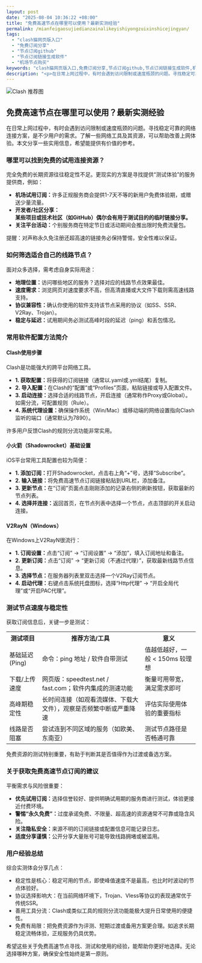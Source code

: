 ```yaml
---
layout: post
date: "2025-08-04 10:36:22 +08:00"
title: "免费高速节点在哪里可以使用？最新实测经验"
permalink: /mianfeigaosujiedianzainalikeyishiyongzuixinshicejingyan/
tags:
  - "clash猫网页版入口"
  - "免费订阅分享"
  - "节点订阅github"
  - "节点订阅链接生成软件"
  - "机场节点购买"
keywords: "clash猫网页版入口,免费订阅分享,节点订阅github,节点订阅链接生成软件,机场节点购买"
description: "<p>在日常上网过程中，有时会遇到访问限制或速度瓶颈的问题。寻找稳定可靠的网络连接方案，是不少用户的需求。了解一些网络工具及其资源，可以帮助改善上网体验。本文分享一些实用信息，希望能提供有价值的参考。</p>"
---
```


![Clash 推荐图](https://clashjd.github.io/assets/img/付费小火箭机场推荐.png)

## 免费高速节点在哪里可以使用？最新实测经验

<p>在日常上网过程中，有时会遇到访问限制或速度瓶颈的问题。寻找稳定可靠的网络连接方案，是不少用户的需求。了解一些网络工具及其资源，可以帮助改善上网体验。本文分享一些实用信息，希望能提供有价值的参考。</p>
<h3>哪里可以找到免费的试用连接资源？</h3>
<p>完全免费的长期资源往往稳定性不足。更现实的方案是寻找提供“测试体验”的服务提供商，例如：</p>
<ul>
<li><strong>机场试用订阅：</strong>许多正规服务商会提供1-7天不等的新用户免费体验期，或赠送少量流量。</li>
<li><strong>开发者/社区分享：</li>某些项目或技术社区（如GitHub）偶尔会有用于测试目的的临时链接分享。</strong>
<li><strong>关注平台活动：</strong>个别服务商在特定节日或活动期间会推出限时免费流量包。</li>
</ul>
<p>提醒：对声称永久免注册还超高速的链接务必保持警惕，安全性难以保证。</p>
<h3>如何筛选适合自己的线路节点？</h3>
<p>面对众多选择，需考虑自身实际用途：</p>
<ul>
<li><strong>地理位置：</strong>访问哪些地区的服务？选择对应的线路节点效果最佳。</li>
<li><strong>速度需求：</strong>浏览网页对速度要求不高，但高清直播或大文件下载则需高速线路支持。</li>
<li><strong>协议兼容性：</strong>确认你使用的软件支持该节点采用的协议（如SS、SSR、V2Ray、Trojan）。</li>
<li><strong>稳定与延迟：</strong>试用期间务必测试高峰时段的延迟（ping）和丢包情况。</li>
</ul>
<h3>常用软件配置方法简介</h3>
<h4>Clash使用步骤</h4>
<p>Clash是功能强大的跨平台网络工具。</p>
<ul>
<li><b>1. 获取配置：</b>将获得的订阅链接（通常以.yaml或.yml结尾）复制。</li>
<li><b>2. 导入配置：</b>在Clash的“配置”或“Profiles”页面，粘贴链接或导入配置文件。</li>
<li><b>3. 启动连接：</b>选择合适的线路节点，开启连接（通常称作Proxy或Global）。如需分流，可配置规则（Rule）。</li>
<li><b>4. 系统代理设置：</b>确保操作系统（Win/Mac）或移动端的网络设置指向Clash监听的端口（通常默认为7890）。</li>
</ul>
<p>许多用户反馈Clash的规则分流功能非常实用。</p>
<h4>小火箭（Shadowrocket）基础设置</h4>
<p>iOS平台常用工具配置也较为简便：</p>
<ul>
<li><b>1. 添加订阅：</b>打开Shadowrocket，点击右上角“+”号，选择“Subscribe”。</li>
<li><b>2. 输入链接：</b>将免费高速节点订阅链接粘贴到URL栏，添加备注。</li>
<li><b>3. 更新节点：</b>在“订阅”页面点击刚刚添加的记录右侧的刷新按钮，获取最新的节点列表。</li>
<li><b>4. 选择并连接：</b>返回首页，在节点列表中选择一个节点，点击顶部的开关启动连接。</li>
</ul>
<h4>V2RayN（Windows）</h4>
<p>在Windows上V2RayN很流行：</p>
<ul>
<li><b>1. 订阅设置：</b>点击“订阅” -> “订阅设置” -> “添加”，填入订阅地址和备注。</li>
<li><b>2. 更新订阅：</b>点击“订阅” -> “更新订阅（不通过代理）”，获取最新线路节点信息。</li>
<li><b>3. 选择节点：</b>在服务器列表里双击选择一个V2Ray订阅节点。</li>
<li><b>4. 启动代理：</b>右键点击系统托盘图标，选择“Http代理” -> “开启全局代理”或“开启PAC代理”。</li>
</ul>
<h3>测试节点速度与稳定性</h3>
<p>获取订阅信息后，关键一步是测试：</p>
<table>
<tr>
<th>测试项目</th>
<th>推荐方法/工具</th>
<th>意义</th>
</tr>
<tr>
<td>基础延迟 (Ping)</td>
<td>命令：ping 地址 / 软件自带测试</td>
<td>值越低越好，一般 &lt; 150ms 较理想</td>
</tr>
<tr>
<td>下载/上传速度</td>
<td>网页版：speedtest.net / fast.com；软件内集成的测速功能</td>
<td>衡量可用带宽，满足需求即可</td>
</tr>
<tr>
<td>高峰期稳定性</td>
<td>长时间连接（如观看流媒体、下载大文件），观察是否频繁中断或严重降速</td>
<td>评估实际使用体验的重要指标</td>
</tr>
<tr>
<td>线路是否阻塞</td>
<td>尝试连到不同区域的服务（如欧美、东南亚）</td>
<td>测试节点路径是否畅通可靠</td>
</tr>
</table>
<p>免费资源的测试特别重要，有助于判断其是否值得作为过渡或备选方案。</p>
<h3>关于获取免费高速节点订阅的建议</h3>
<p>平衡需求与风险很重要：</p>
<ul>
<li><b>优先试用订阅：</b>选择信誉较好、提供明确试用期的服务商进行测试，体验更接近付费环境。</li>
<li><b>警惕“永久免费”：</b>过度承诺免费、不限量、超高速的资源通常不可靠或隐含风险。</li>
<li><b>关注隐私安全：</b>来源不明的订阅链接或配置信息可能记录日志。</li>
<li><b>适度分享谨慎：</b>公开分享大量账号可能导致线路拥堵或被滥用。</li>
</ul>
<h3>用户经验总结</h3>
<p>综合实测体会分享几点：</p>
<ul>
<li>稳定性是核心：稳定可用的节点，即使峰值速度不是最高，也比时时波动的节点体验好。</li>
<li>协议选择影响大：在当前网络环境下，Trojan、Vless等协议的表现通常优于传统SSR。</li>
<li>善用工具分流：Clash或类似工具的规则分流功能能极大提升日常使用的便捷性。</li>
<li>免费有局限：把免费资源作为评测、短期过渡或备用方案更合理。如追求长期稳定流畅体验，正规服务仍具优势。</li>
</ul>
<p>希望这些关于免费高速节点寻找、测试和使用的经验，能帮助你更好地选择。无论选择哪种方案，确保安全性始终是第一原则。</p>